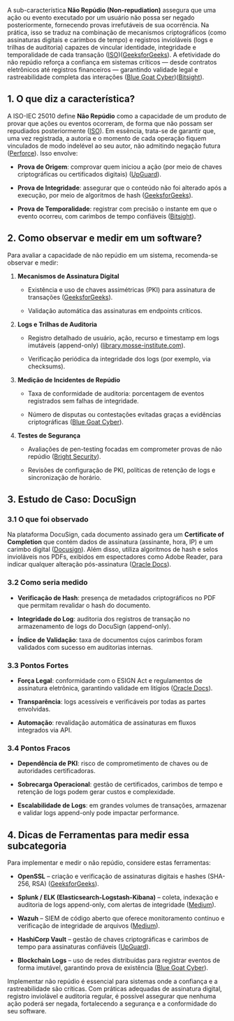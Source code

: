 A sub-característica **Não Repúdio (Non-repudiation)** assegura que uma ação ou evento executado por um usuário não possa ser negado posteriormente, fornecendo provas irrefutáveis de sua ocorrência. Na prática, isso se traduz na combinação de mecanismos criptográficos (como assinaturas digitais e carimbos de tempo) e registros invioláveis (logs e trilhas de auditoria) capazes de vincular identidade, integridade e temporalidade de cada transação ([ISO](https://www.iso.org/obp/ui/?utm_source=chatgpt.com "ISO/IEC 25010:2023(en), Systems and software engineering"))([GeeksforGeeks](https://www.geeksforgeeks.org/what-is-non-repudiation/?utm_source=chatgpt.com "What is Non Repudiation? - GeeksforGeeks")). A efetividade do não repúdio reforça a confiança em sistemas críticos — desde contratos eletrônicos até registros financeiros — garantindo validade legal e rastreabilidade completa das interações ([Blue Goat Cyber](https://bluegoatcyber.com/blog/nonrepudiation-in-cybersecurity-ensuring-data-integrity/?utm_source=chatgpt.com "Nonrepudiation in Cybersecurity: Ensuring Data Integrity"))([Bitsight](https://www.bitsight.com/glossary/non-repudiation-cyber-security?utm_source=chatgpt.com "What is Non-repudiation in Cyber Security? - Bitsight")).

## 1. O que diz a característica?

A ISO-IEC 25010 define **Não Repúdio** como a capacidade de um produto de provar que ações ou eventos ocorreram, de forma que não possam ser repudiados posteriormente ([ISO](https://www.iso.org/obp/ui/?utm_source=chatgpt.com "ISO/IEC 25010:2023(en), Systems and software engineering")). Em essência, trata-se de garantir que, uma vez registrada, a autoria e o momento de cada operação fiquem vinculados de modo indelével ao seu autor, não admitindo negação futura ([Perforce](https://www.perforce.com/blog/qac/what-is-iso-25010?utm_source=chatgpt.com "What Is ISO 25010? | Perforce Software")). Isso envolve:

- **Prova de Origem**: comprovar quem iniciou a ação (por meio de chaves criptográficas ou certificados digitais) ([UpGuard](https://www.upguard.com/blog/authenticity-vs-non-repudiation?utm_source=chatgpt.com "Authenticity vs. Non-Repudiation - UpGuard")).
    
- **Prova de Integridade**: assegurar que o conteúdo não foi alterado após a execução, por meio de algoritmos de hash ([GeeksforGeeks](https://www.geeksforgeeks.org/what-is-non-repudiation/?utm_source=chatgpt.com "What is Non Repudiation? - GeeksforGeeks")).
    
- **Prova de Temporalidade**: registrar com precisão o instante em que o evento ocorreu, com carimbos de tempo confiáveis ([Bitsight](https://www.bitsight.com/glossary/non-repudiation-cyber-security?utm_source=chatgpt.com "What is Non-repudiation in Cyber Security? - Bitsight")).
    

## 2. Como observar e medir em um software?

Para avaliar a capacidade de não repúdio em um sistema, recomenda-se observar e medir:

1. **Mecanismos de Assinatura Digital**
    
    - Existência e uso de chaves assimétricas (PKI) para assinatura de transações ([GeeksforGeeks](https://www.geeksforgeeks.org/what-is-non-repudiation/?utm_source=chatgpt.com "What is Non Repudiation? - GeeksforGeeks")).
        
    - Validação automática das assinaturas em endpoints críticos.
        
2. **Logs e Trilhas de Auditoria**
    
    - Registro detalhado de usuário, ação, recurso e timestamp em logs imutáveis (append-only) ([library.mosse-institute.com](https://library.mosse-institute.com/articles/2023/09/non-repudiation-controls.html?utm_source=chatgpt.com "Non-Repudiation Controls - MCSI Library")).
        
    - Verificação periódica da integridade dos logs (por exemplo, via checksums).
        
3. **Medição de Incidentes de Repúdio**
    
    - Taxa de conformidade de auditoria: porcentagem de eventos registrados sem falhas de integridade.
        
    - Número de disputas ou contestações evitadas graças a evidências criptográficas ([Blue Goat Cyber](https://bluegoatcyber.com/blog/nonrepudiation-in-cybersecurity-ensuring-data-integrity/?utm_source=chatgpt.com "Nonrepudiation in Cybersecurity: Ensuring Data Integrity")).
        
4. **Testes de Segurança**
    
    - Avaliações de pen-testing focadas em comprometer provas de não repúdio ([Bright Security](https://www.brightsec.com/blog/security-testing/?utm_source=chatgpt.com "Security Testing: 7 Things You Should Test, Tools and Best Practices")).
        
    - Revisões de configuração de PKI, políticas de retenção de logs e sincronização de horário.
        

## 3. Estudo de Caso: DocuSign

### 3.1 O que foi observado

Na plataforma DocuSign, cada documento assinado gera um **Certificate of Completion** que contém dados de assinatura (assinante, hora, IP) e um carimbo digital ([Docusign](https://www.docusign.com/trust/security/esignature?utm_source=chatgpt.com "Security for DocuSign eSignature")). Além disso, utiliza algoritmos de hash e selos invioláveis nos PDFs, exibidos em espectadores como Adobe Reader, para indicar qualquer alteração pós-assinatura ([Oracle Docs](https://docs.oracle.com/cd/E97085_01/TPMhelp/en/Australasia/10311531.htm?utm_source=chatgpt.com "Enforceability and Non-Repudiation of Transactions")).

### 3.2 Como seria medido

- **Verificação de Hash**: presença de metadados criptográficos no PDF que permitam revalidar o hash do documento.
    
- **Integridade do Log**: auditoria dos registros de transação no armazenamento de logs do DocuSign (append-only).
    
- **Índice de Validação**: taxa de documentos cujos carimbos foram validados com sucesso em auditorias internas.
    

### 3.3 Pontos Fortes

- **Força Legal**: conformidade com o ESIGN Act e regulamentos de assinatura eletrônica, garantindo validade em litígios ([Oracle Docs](https://docs.oracle.com/cd/E97085_01/TPMhelp/en/Australasia/10311531.htm?utm_source=chatgpt.com "Enforceability and Non-Repudiation of Transactions")).
    
- **Transparência**: logs acessíveis e verificáveis por todas as partes envolvidas.
    
- **Automação**: revalidação automática de assinaturas em fluxos integrados via API.
    

### 3.4 Pontos Fracos

- **Dependência de PKI**: risco de comprometimento de chaves ou de autoridades certificadoras.
    
- **Sobrecarga Operacional**: gestão de certificados, carimbos de tempo e retenção de logs podem gerar custos e complexidade.
    
- **Escalabilidade de Logs**: em grandes volumes de transações, armazenar e validar logs append-only pode impactar performance.
    

## 4. Dicas de Ferramentas para medir essa subcategoria

Para implementar e medir o não repúdio, considere estas ferramentas:

- **OpenSSL** – criação e verificação de assinaturas digitais e hashes (SHA-256, RSA) ([GeeksforGeeks](https://www.geeksforgeeks.org/what-is-non-repudiation/?utm_source=chatgpt.com "What is Non Repudiation? - GeeksforGeeks")).
    
- **Splunk / ELK (Elasticsearch-Logstash-Kibana)** – coleta, indexação e auditoria de logs append-only, com alertas de integridade ([Medium](https://iritt.medium.com/logging-for-accountability-managing-incidents-tryhackme-walkthrough-5c28110a58b0?utm_source=chatgpt.com "Logging for Accountability — Managing Incidents - IritT - Medium")).
    
- **Wazuh** – SIEM de código aberto que oferece monitoramento contínuo e verificação de integridade de arquivos ([Medium](https://iritt.medium.com/logging-for-accountability-managing-incidents-tryhackme-walkthrough-5c28110a58b0?utm_source=chatgpt.com "Logging for Accountability — Managing Incidents - IritT - Medium")).
    
- **HashiCorp Vault** – gestão de chaves criptográficas e carimbos de tempo para assinaturas confiáveis ([UpGuard](https://www.upguard.com/blog/authenticity-vs-non-repudiation?utm_source=chatgpt.com "Authenticity vs. Non-Repudiation - UpGuard")).
    
- **Blockchain Logs** – uso de redes distribuídas para registrar eventos de forma imutável, garantindo prova de existência ([Blue Goat Cyber](https://bluegoatcyber.com/blog/nonrepudiation-in-cybersecurity-ensuring-data-integrity/?utm_source=chatgpt.com "Nonrepudiation in Cybersecurity: Ensuring Data Integrity")).
    

Implementar não repúdio é essencial para sistemas onde a confiança e a rastreabilidade são críticas. Com práticas adequadas de assinatura digital, registro inviolável e auditoria regular, é possível assegurar que nenhuma ação poderá ser negada, fortalecendo a segurança e a conformidade do seu software.